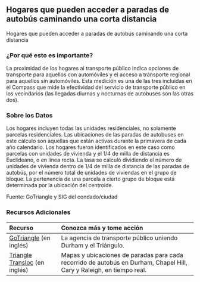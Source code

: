 ## Hogares que pueden acceder a paradas de autobús caminando una corta distancia
Hogares que pueden acceder a paradas de autobús caminando una corta distancia

### ¿Por qué esto es importante?
La proximidad de los hogares al transporte público indica opciones de transporte para aquellos con automóviles y el acceso a transporte regional para aquellos sin automóviles. Esta medición es una de las tres incluidas en el Compass que mide la efectividad del servicio de transporte público en los vecindarios (las llegadas diurnas y nocturnas de autobuses son las otras dos).

### Sobre los Datos
Los hogares incluyen todas las unidades residenciales, no solamente parcelas residenciales. Las ubicaciones de las paradas de autobuses en este cálculo son aquellas que están activas durante la primavera de cada año calendario. Los hogares fueron identificados en este caso como parcelas con unidades de vivienda y el 1/4 de milla de distancia es Euclideano, o en línea recta. La tasa se calculó dividiendo el número de unidades de vivienda dentro de 1/4 de milla de distancia de las paradas de autobús, por el número total de unidades de viviendas en el grupo de bloque. La pertenencia de una parcela a cierto grupo de bloque está determinada por la ubicación del centroide.

Fuente: GoTriangle y SIG del condado/ciudad 

### Recursos Adicionales

|Recurso | Conozca más y tome acción |
|:--- | :--- |
|[GoTriangle](https://www.gotriangle.org/) (en inglés) | La agencia de transporte público uniendo Durham y el Triángulo.
|[Triangle Transloc](https://triangle.transloc.com/) (en inglés) | Mapas y ubicaciones de paradas para cada recorrido de autobús en Durham, Chapel Hill, Cary y Raleigh, en tiempo real.
